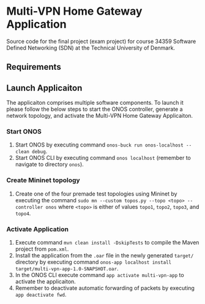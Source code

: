 # Multi-VPN Home Gateway Application
Source code for the final project (exam project) for course 34359 Software Defined Networking (SDN) at the Technical University of Denmark. 

## Requirements

## Launch Applicaiton
The applicaiton comprises multiple software components. To launch it please follow the below steps to start the ONOS controller, generate a network topology, and activate the Multi-VPN Home Gateway Applicaiton. 
### Start ONOS
1. Start ONOS by executing command  `onos-buck run onos-localhost -- clean debug`.
2. Start ONOS CLI by executing command `onos localhost` (remember to navigate to directory `onos`).
### Create Mininet topology
1. Create one of the four premade test topologies using Mininet by executing the command `sudo mn --custom topos.py --topo <topo> --controller onos` where `<topo>` is either of values `topo1`, `topo2`, `topo3`, and `topo4`.
### Activate Application
1. Execute command `mvn clean install -DskipTests` to compile the Maven project from `pom.xml`.
2. Install the application from the `.oar` file in the newly generated `target/` directory by executing command `onos-app localhost install target/multi-vpn-app-1.0-SNAPSHOT.oar`.
3. In the ONOS CLI execute command `app activate multi-vpn-app` to activate the applicaiton.
4. Remember to deactivate automatic forwarding of packets by executing `app deactivate fwd`.
